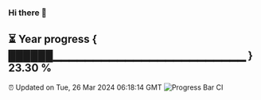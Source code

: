 ### Hi there 👋
⏳ Year progress { ██████▁▁▁▁▁▁▁▁▁▁▁▁▁▁▁▁▁▁▁▁▁▁▁▁ } 23.30 %
---
⏰ Updated on Tue, 26 Mar 2024 06:18:14 GMT
![Progress Bar CI](https://github.com/liununu/liununu/workflows/Progress%20Bar%20CI/badge.svg)
